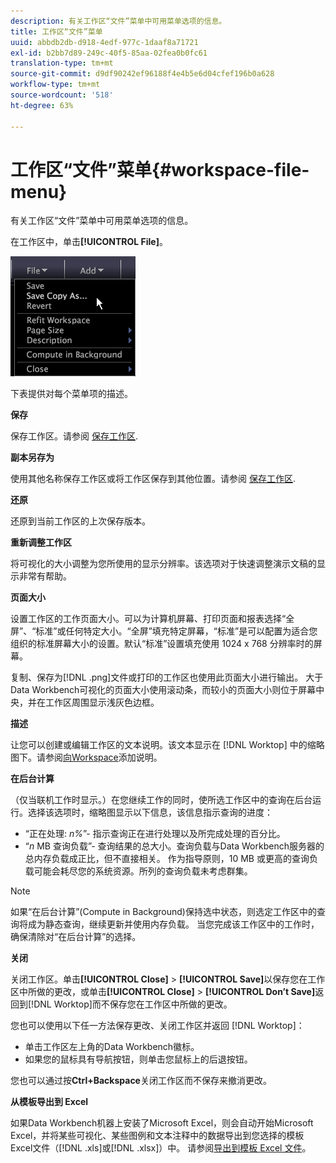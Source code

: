 ```yaml
---
description: 有关工作区“文件”菜单中可用菜单选项的信息。
title: 工作区“文件”菜单
uuid: abbdb2db-d918-4edf-977c-1daaf8a71721
exl-id: b2bb7d89-249c-40f5-85aa-02fea0b0fc61
translation-type: tm+mt
source-git-commit: d9df90242ef96188f4e4b5e6d04cfef196b0a628
workflow-type: tm+mt
source-wordcount: '518'
ht-degree: 63%

---
```


# 工作区“文件”菜单{#workspace-file-menu}

有关工作区“文件”菜单中可用菜单选项的信息。

在工作区中，单击&#x200B;**[!UICONTROL File]**。

![](assets/mnu_file.png)

下表提供对每个菜单项的描述。

**保存**

保存工作区。请参阅 [保存工作区](../../../home/c-get-started/c-work-worksp/c-save-wksp.md#concept-e0c34e75cc194e57bd02d1f02316a606).

**副本另存为**

使用其他名称保存工作区或将工作区保存到其他位置。请参阅 [保存工作区](../../../home/c-get-started/c-work-worksp/c-save-wksp.md#concept-e0c34e75cc194e57bd02d1f02316a606).

**还原**

还原到当前工作区的上次保存版本。

**重新调整工作区**

将可视化的大小调整为您所使用的显示分辨率。该选项对于快速调整演示文稿的显示非常有帮助。

**页面大小**

设置工作区的工作页面大小。可以为计算机屏幕、打印页面和报表选择“全屏”、“标准”或任何特定大小。“全屏”填充特定屏幕，“标准”是可以配置为适合您组织的标准屏幕大小的设置。默认“标准”设置填充使用 1024 x 768 分辨率时的屏幕。

复制、保存为[!DNL .png]文件或打印的工作区也使用此页面大小进行输出。 大于Data Workbench可视化的页面大小使用滚动条，而较小的页面大小则位于屏幕中央，并在工作区周围显示浅灰色边框。

**描述**

让您可以创建或编辑工作区的文本说明。该文本显示在 [!DNL Worktop] 中的缩略图下。请参阅[向Workspace](../../../home/c-get-started/c-work-worksp/t-add-wksp-desc.md#task-163734487e8848dfa0a4d8da6323a963)添加说明。

**在后台计算**

（仅当联机工作时显示。）在您继续工作的同时，使所选工作区中的查询在后台运行。选择该选项时，缩略图显示以下信息，该信息指示查询的进度：

* “正在处理: *n%*”- 指示查询正在进行处理以及所完成处理的百分比。
* “*n* MB 查询负载”- 查询结果的总大小。查询负载与Data Workbench服务器的总内存负载成正比，但不直接相关。 作为指导原则，10 MB 或更高的查询负载可能会耗尽您的系统资源。所列的查询负载未考虑群集。

>[!NOTE]
>
>如果“在后台计算”(Compute in Background)保持选中状态，则选定工作区中的查询将成为静态查询，继续更新并使用内存负载。 当您完成该工作区中的工作时，确保清除对“在后台计算”的选择。

**关闭**

关闭工作区。单击&#x200B;**[!UICONTROL Close]** > **[!UICONTROL Save]**&#x200B;以保存您在工作区中所做的更改，或单击&#x200B;**[!UICONTROL Close]** > **[!UICONTROL Don’t Save]**&#x200B;返回到[!DNL Worktop]而不保存您在工作区中所做的更改。

您也可以使用以下任一方法保存更改、关闭工作区并返回 [!DNL Worktop]：

* 单击工作区左上角的Data Workbench徽标。
* 如果您的鼠标具有导航按钮，则单击您鼠标上的后退按钮。

您也可以通过按&#x200B;**Ctrl+Backspace**&#x200B;关闭工作区而不保存来撤消更改。

**从模板导出到 Excel**

如果Data Workbench机器上安装了Microsoft Excel，则会自动开始Microsoft Excel，并将某些可视化、某些图例和文本注释中的数据导出到您选择的模板Excel文件（[!DNL .xls]或[!DNL .xlsx]）中。 请参阅[导出到模板 Excel 文件](../../../home/c-get-started/c-work-worksp/c-ex-wksp.md#section-814772929ca64cf6b92b89d3fdd02302)。
